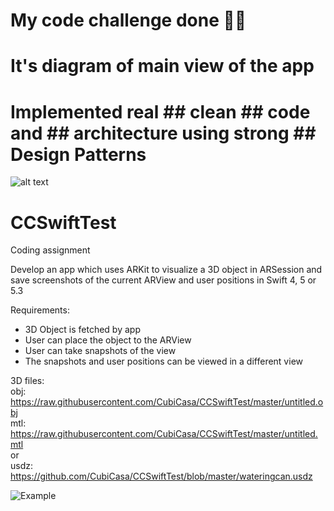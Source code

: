 # My code challenge done 💪🏼
# It's diagram of main view of the app
# Implemented real ## clean ## code and ##  architecture using strong ## Design Patterns
![alt text](http://s15.picofile.com/file/8410119642/CubiCasa_App_Diagram.png)





# CCSwiftTest
Coding assignment

Develop an app which uses ARKit to visualize a 3D object in ARSession and save screenshots of the current ARView and user positions in 
Swift 4, 5 or 5.3

Requirements:
- 3D Object is fetched by app
- User can place the object to the ARView
- User can take snapshots of the view
- The snapshots and user positions can be viewed in a different view

3D files:   
obj: https://raw.githubusercontent.com/CubiCasa/CCSwiftTest/master/untitled.obj  
mtl: https://raw.githubusercontent.com/CubiCasa/CCSwiftTest/master/untitled.mtl  
or  
usdz: https://github.com/CubiCasa/CCSwiftTest/blob/master/wateringcan.usdz  

![Example](Untitled.png)

